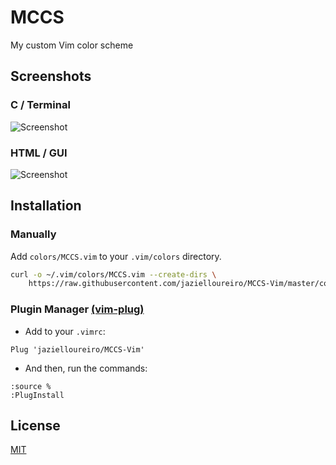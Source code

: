 # MCCS

My custom Vim color scheme

## Screenshots

### C / Terminal

![Screenshot](https://i.ibb.co/vYM4tFZ/vim-c.png)

### HTML / GUI

![Screenshot](https://i.ibb.co/10cZG4g/gvim-html.png)

## Installation

### Manually

Add `colors/MCCS.vim` to your `.vim/colors` directory.

```sh
curl -o ~/.vim/colors/MCCS.vim --create-dirs \
    https://raw.githubusercontent.com/jazielloureiro/MCCS-Vim/master/colors/MCCS.vim
```

### Plugin Manager [(vim-plug)](https://github.com/junegunn/vim-plug)

- Add to your `.vimrc`:

```vim
Plug 'jazielloureiro/MCCS-Vim'
```

- And then, run the commands:

```vim
:source %
:PlugInstall
```

## License

[MIT](https://github.com/jazielloureiro/MCCS-Vim/blob/master/LICENSE)
